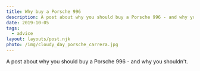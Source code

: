 ```yaml
---
title: Why buy a Porsche 996
description: A post about why you should buy a Porsche 996 - and why you shouldn't
date: 2019-10-05
tags:
  - advice
layout: layouts/post.njk
photo: /img/cloudy_day_porsche_carrera.jpg
---
```


A post about why you should buy a Porsche 996 - and why you shouldn't.
